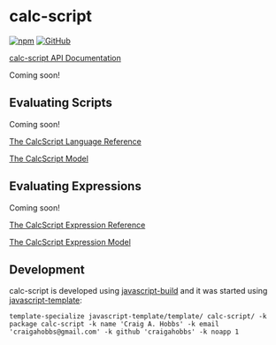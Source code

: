 # calc-script

[![npm](https://img.shields.io/npm/v/calc-script)](https://www.npmjs.com/package/calc-script)
[![GitHub](https://img.shields.io/github/license/craigahobbs/calc-script)](https://github.com/craigahobbs/calc-script/blob/main/LICENSE)

[calc-script API Documentation](https://craigahobbs.github.io/calc-script/)

Coming soon!


## Evaluating Scripts

Coming soon!

[The CalcScript Language Reference](https://craigahobbs.github.io/calc-script/reference/)

[The CalcScript Model](https://craigahobbs.github.io/calc-script/model/#var.vName='CalcScript')


## Evaluating Expressions

Coming soon!

[The CalcScript Expression Reference](https://craigahobbs.github.io/calc-script/reference/#Expressions)

[The CalcScript Expression Model](https://craigahobbs.github.io/calc-script/model/#var.vName='Expression')


## Development

calc-script is developed using [javascript-build](https://github.com/craigahobbs/javascript-build#readme)
and it was started using [javascript-template](https://github.com/craigahobbs/javascript-template#readme):

```
template-specialize javascript-template/template/ calc-script/ -k package calc-script -k name 'Craig A. Hobbs' -k email 'craigahobbs@gmail.com' -k github 'craigahobbs' -k noapp 1
```
